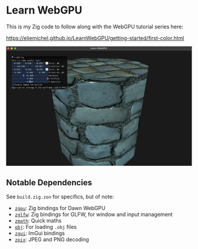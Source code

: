 # Learn WebGPU

This is my Zig code to follow along with the WebGPU tutorial series here:

https://eliemichel.github.io/LearnWebGPU/getting-started/first-color.html

![demo](./demo.png)

## Notable Dependencies

See `build.zig.zon` for specifics, but of note:

- [`zgpu`](https://github.com/zig-gamedev/zgpu): Zig bindings for Dawn WebGPU
- [`zglfw`](https://github.com/zig-gamedev/zglfw): Zig bindings for GLFW, for window and input management
- [`zmath`](https://github.com/zig-gamedev/zmath): Quick maths
- [`obj`](https://github.com/chip2n/zig-obj): For loading `.obj` files
- [`zgui`](https://github.com/zig-gamedev/zgui): ImGui bindings
- [`zpix`](https://github.com/braheezy/zpix): JPEG and PNG decoding
